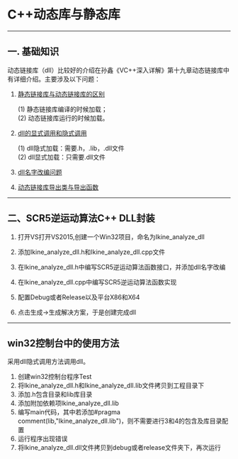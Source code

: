 # C++动态库与静态库

***

## 一. 基础知识

动态链接库（dll）比较好的介绍在孙鑫《VC++深入详解》第十九章动态链接库中有详细介绍。主要涉及以下问题：

 1. [静态链接库与动态链接库的区别](https://blog.csdn.net/zang141588761/article/details/50501914)

    (1) 静态链接库编译的时候加载；  
    (2) 动态链接库运行的时候加载。  

 2. [dll的显式调用和隐式调用](https://blog.csdn.net/sinat_22991367/article/details/73694764)

    (1) dll隐式加载：需要.h，.lib，.dll文件  
    (2) dll显式加载：只需要.dll文件

 3. [dll名字改编问题](https://blog.csdn.net/aidem_brown/article/details/38712705)

 4. [动态链接库导出类与导出函数](https://zhidao.baidu.com/question/941508810337656732.html)
***

## 二、SCR5逆运动算法C++ DLL封装

1. 打开VS打开VS2015,创建一个Win32项目，命名为Ikine_analyze_dll

2. 添加Ikine_analyze_dll.h和Ikine_analyze_dll.cpp文件

3. 在Ikine_analyze_dll.h中编写SCR5逆运动算法函数接口，并添加dll名字改编

4. 在Ikine_analyze_dll.cpp中编写SCR5逆运动算法函数实现

5. 配置Debug或者Release以及平台X86和X64

6. 点击生成->生成解决方案，于是创建完成dll
***
## win32控制台中的使用方法

采用dll隐式调用方法调用dll。

1. 创建win32控制台程序Test
2. 将Ikine_analyze_dll.h和Ikine_analyze_dll.lib文件拷贝到工程目录下
3. 添加.h包含目录和lib库目录
4. 添加附加依赖项Ikine_analyze_dll.lib
5. 编写main代码，其中若添加#pragma comment(lib,"Ikine_analyze_dll.lib")，则不需要进行3和4的包含及库目录配置
6. 运行程序出现错误
7. 将Ikine_analyze_dll.dll文件拷贝到debug或者release文件夹下，再次运行